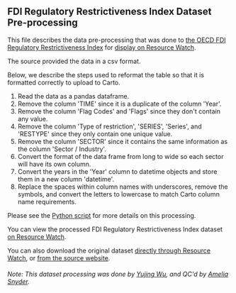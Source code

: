## FDI Regulatory Restrictiveness Index Dataset Pre-processing
This file describes the data pre-processing that was done to [the OECD FDI Regulatory Restrictiveness Index](http://www.oecd.org/investment/fdiindex.htm) for [display on Resource Watch](https://resourcewatch.org/data/explore/10b47089-6457-48b4-a955-60f4f964e0f2).

The source provided the data in a csv format.

Below, we describe the steps used to reformat the table so that it is formatted correctly to upload to Carto.

1. Read the data as a pandas dataframe.
2. Remove the column 'TIME' since it is a duplicate of the column 'Year'.
3. Remove the column 'Flag Codes' and 'Flags' since they don't contain any value.
4. Remove the column 'Type of restriction', 'SERIES', 'Series', and 'RESTYPE' since they only contain one unique value.
5. Remove the column 'SECTOR' since it contains the same information as the column 'Sector / Industry'.
6. Convert the format of the data frame from long to wide so each sector will have its own column.
7. Convert the years in the 'Year' column to datetime objects and store them in a new column 'datetime'.
8. Replace the spaces within column names with underscores, remove the symbols, and convert the letters to lowercase to match Carto column name requirements.

Please see the [Python script](https://github.com/resource-watch/data-pre-processing/blob/master/com_007_rw1_fdi_regulatory_restrictiveness_index/com_007_rw1_fdi_regulatory_restrictiveness_index_processing.py) for more details on this processing.

You can view the processed FDI Regulatory Restrictiveness Index dataset [on Resource Watch](https://resourcewatch.org/data/explore/10b47089-6457-48b4-a955-60f4f964e0f2).

You can also download the original dataset [directly through Resource Watch](http://wri-public-data.s3.amazonaws.com/resourcewatch/com_007_rw1_fdi_regulatory_restrictiveness_index.zip), or [from the source website](http://stats.oecd.org/Index.aspx?datasetcode=FDIINDEX#).

###### Note: This dataset processing was done by [Yujing Wu](https://www.wri.org/profile/yujing-wu), and QC'd by [Amelia Snyder](https://www.wri.org/profile/amelia-snyder).
